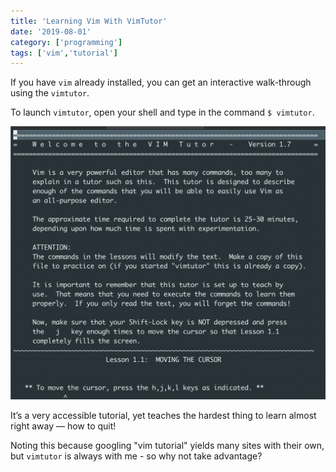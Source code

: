 ```yaml
---
title: 'Learning Vim With VimTutor'
date: '2019-08-01'
category: ['programming']
tags: ['vim','tutorial']
---
```

If you have `vim` already installed, you can get an interactive walk-through using the `vimtutor`.

To launch `vimtutor`, open your shell and type in the command `$ vimtutor`.

![](./vimtutor-welcome-screen.png)

It’s a very accessible tutorial, yet teaches the hardest thing to learn almost right away — how to quit!

Noting this because googling "vim tutorial" yields many sites with their own, but `vimtutor` is always with me - so why not take advantage?

